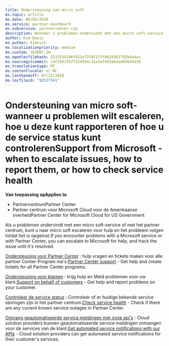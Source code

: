 ```yaml
---
title: Ondersteuning van micro soft
ms.topic: article
ms.date: 06/03/2020
ms.service: partner-dashboard
ms.subservice: partnercenter-csp
description: Wanneer u problemen ondervindt met een micro soft-service of met het partner centrum, kunt u naar micro soft escaleren voor hulp en het probleem volgen totdat het is opgelost.
author: Kim-Davis
ms.author: kimnich
ms.localizationpriority: medium
ms.custom: SEOMAY.20
ms.openlocfilehash: 2531534106f421e7378f1f3f0b29361792b4a4ac
ms.sourcegitcommit: c4f2561fb7f224554c31e3af491de4ad65644158
ms.translationtype: MT
ms.contentlocale: nl-NL
ms.lasthandoff: 07/23/2020
ms.locfileid: "92527541"
---
```

# <a name="support-from-microsoft---when-to-escalate-issues-how-to-report-them-or-how-to-check-service-health"></a><span data-ttu-id="1929c-103">Ondersteuning van micro soft-wanneer u problemen wilt escaleren, hoe u deze kunt rapporteren of hoe u de service status kunt controleren</span><span class="sxs-lookup"><span data-stu-id="1929c-103">Support from Microsoft - when to escalate issues, how to report them, or how to check service health</span></span>

<span data-ttu-id="1929c-104">**Van toepassing op**</span><span class="sxs-lookup"><span data-stu-id="1929c-104">**Applies to**</span></span>

- <span data-ttu-id="1929c-105">Partnercentrum</span><span class="sxs-lookup"><span data-stu-id="1929c-105">Partner Center</span></span>
- <span data-ttu-id="1929c-106">Partner centrum voor Microsoft Cloud voor de Amerikaanse overheid</span><span class="sxs-lookup"><span data-stu-id="1929c-106">Partner Center for Microsoft Cloud for US Government</span></span>

<span data-ttu-id="1929c-107">Als u problemen ondervindt met een micro soft-service of met het partner centrum, kunt u naar micro soft escaleren voor hulp en het probleem volgen totdat het is opgelost.</span><span class="sxs-lookup"><span data-stu-id="1929c-107">If you encounter problems with a Microsoft service or with Partner Center, you can escalate to Microsoft for help, and track the issue until it's resolved.</span></span>

<span data-ttu-id="1929c-108">[Ondersteuning voor Partner Center](report-problems-with-partner-center.md) : hulp vragen en tickets maken voor alle partner Center-Program ma's.</span><span class="sxs-lookup"><span data-stu-id="1929c-108">[Partner Center support](report-problems-with-partner-center.md) - Get help and create tickets for all Partner Center programs.</span></span>

<span data-ttu-id="1929c-109">[Ondersteuning voor klanten](report-problems-on-behalf-of-a-customer.md) : krijg hulp en Meld problemen voor uw klant.</span><span class="sxs-lookup"><span data-stu-id="1929c-109">[Support on behalf of customers](report-problems-on-behalf-of-a-customer.md) - Get help and report problems on your customer.</span></span>

<span data-ttu-id="1929c-110">[Controleer de service status](check-service-health.md) : Controleer of er huidige bekende service storingen zijn in het partner centrum.</span><span class="sxs-lookup"><span data-stu-id="1929c-110">[Check service health](check-service-health.md) - Check if there are any current known service outages in Partner Center.</span></span>

<span data-ttu-id="1929c-111">[Ontvang geautomatiseerde service meldingen met onze api's](get-automated-service-notifications-with-our-apis.md) : Cloud solution providers kunnen geautomatiseerde service meldingen ontvangen voor de services van de klant.</span><span class="sxs-lookup"><span data-stu-id="1929c-111">[Get automated service notifications with our APIs](get-automated-service-notifications-with-our-apis.md) - Cloud solution providers can get automated service notifications for their customer's services.</span></span>


 

 



